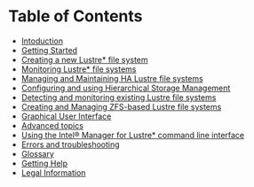 # Table of Contents

- [Intoduction](docs/Introduction_1_0.md)
- [Getting Started](docs/Getting_started_2_0.md")
- [Creating a new Lustre* file system](docs/Creating_new_lustre_fs_3_0.md)
- <a href="docs/Monitoring_lustre_fs_4_0.md">Monitoring Lustre* file systems</a>
- <a href="docs/Manage_maintain_HA_lustre_fs_5_0.md">Managing and Maintaining HA Lustre file systems</a>
- <a href="docs/Config_and_using_HSM_6_0.md">Configuring and using Hierarchical Storage Management</a>
- <a href="docs/Detect_and_monitor_existing_LFS_7_0.md">Detecting and monitoring existing Lustre file systems</a>
- <a href="docs/Create_and_manage_ZFS_based_LFS_8_0.md">Creating and Managing ZFS-based Lustre file systems</a>
- <a href="docs/Graphical_User_Interface_9_0.md">Graphical User Interface</a>
- <a href="docs/Advanced_Topics_10_0.md">Advanced topics</a>
- <a href="docs/Using_IML_CLI_11_0.md">Using the Intel® Manager for Lustre* command line interface</a>
- <a href="docs/Errors_Troubleshooting_12_0.md">Errors and troubleshooting</a>
- <a href="docs/Glossary_13_0.md">Glossary</a>
- <a href="docs/Getting_help_14_0.md">Getting Help</a>
- <a href="docs/Legal_information_15_0.md">Legal Information</a>
